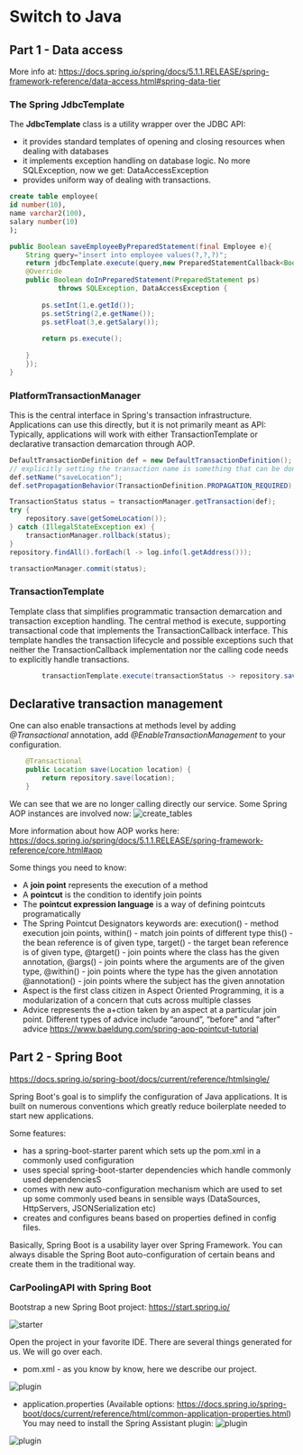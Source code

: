 # Switch to Java
## Part 1 - Data access

More info at:
https://docs.spring.io/spring/docs/5.1.1.RELEASE/spring-framework-reference/data-access.html#spring-data-tier

### The Spring JdbcTemplate

The **JdbcTemplate** class is a utility wrapper over the JDBC API:
* it provides standard templates of opening and closing resources when dealing with databases
* it implements exception handling on database logic. No more SQLException, now we get: DataAccessException
* provides uniform way of dealing with transactions.

```sql
create table employee(  
id number(10),  
name varchar2(100),  
salary number(10)  
);  
```


```java
public Boolean saveEmployeeByPreparedStatement(final Employee e){  
    String query="insert into employee values(?,?,?)";  
    return jdbcTemplate.execute(query,new PreparedStatementCallback<Boolean>(){  
    @Override  
    public Boolean doInPreparedStatement(PreparedStatement ps)  
            throws SQLException, DataAccessException {  
              
        ps.setInt(1,e.getId());  
        ps.setString(2,e.getName());  
        ps.setFloat(3,e.getSalary());  
              
        return ps.execute();  
              
    }  
    });  
}  
```

### PlatformTransactionManager

This is the central interface in Spring's transaction infrastructure. 
Applications can use this directly, but it is not primarily meant as API: Typically, applications will work with either TransactionTemplate or declarative transaction demarcation through AOP.

```java
DefaultTransactionDefinition def = new DefaultTransactionDefinition();
// explicitly setting the transaction name is something that can be done only programmatically
def.setName("saveLocation");
def.setPropagationBehavior(TransactionDefinition.PROPAGATION_REQUIRED);

TransactionStatus status = transactionManager.getTransaction(def);
try {
	repository.save(getSomeLocation());
} catch (IllegalStateException ex) {
	transactionManager.rollback(status);
}
repository.findAll().forEach(l -> log.info(l.getAddress()));

transactionManager.commit(status);
```

### TransactionTemplate

Template class that simplifies programmatic transaction demarcation and transaction exception handling.
The central method is execute, supporting transactional code that implements the TransactionCallback interface.
This template handles the transaction lifecycle and possible exceptions such that neither the TransactionCallback implementation nor the calling code needs to explicitly handle transactions.

```java
        transactionTemplate.execute(transactionStatus -> repository.save(getSomeLocation()));
```

## Declarative transaction management
One can also enable transactions at methods level by adding *@Transactional* annotation, add *@EnableTransactionManagement* to your configuration.

```java
    @Transactional
    public Location save(Location location) {
        return repository.save(location);
    }
```

We can see that we are no longer calling directly our service. Some Spring AOP instances are involved now:
![create_tables](https://github.com/mihaita-tinta/switch-to-java/blob/master/lesson%204/spring-transactions/transactions_call_stack.PNG)

More information about how AOP works here:
https://docs.spring.io/spring/docs/5.1.1.RELEASE/spring-framework-reference/core.html#aop

Some things you need to know:
* A **join point** represents the execution of a method
* A **pointcut** is the condition to identify join points
* The **pointcut expression language** is a way of defining pointcuts programatically
* The Spring Pointcut Designators keywords are: execution() - method execution join points, within() - match join points of different type
	this() - the bean reference is of given type, target() - the target bean reference is of given type,
	@target() - join points where the class has the given annotation,
	@args() - join points where the arguments are of the given type,
	@within() - join points where the type has the given annotation
	@annotation() - join points where the subject has the given annotation
* Aspect is the first class citizen in Aspect Oriented Programming, it is a modularization of a concern that cuts across multiple classes
* Advice represents the a+ction taken by an aspect at a particular join point. Different types of advice include “around”, “before” and “after” advice
https://www.baeldung.com/spring-aop-pointcut-tutorial

## Part 2 - Spring Boot

https://docs.spring.io/spring-boot/docs/current/reference/htmlsingle/

Spring Boot's goal is to simplify the configuration of Java applications. It is built on numerous conventions which 
greatly reduce boilerplate needed to start new applications.

Some features:
* has a spring-boot-starter parent which sets up the pom.xml in a commonly used configuration
* uses special spring-boot-starter dependencies which handle commonly used dependenciesS
* comes with new auto-configuration mechanism which are used to set up some commonly used beans in sensible ways 
(DataSources, HttpServers, JSONSerialization etc)
* creates and configures beans based on properties defined in config files.

Basically, Spring Boot is a usability layer over Spring Framework. You can always disable the Spring Boot 
auto-configuration of certain beans and create them in the traditional way.

### CarPoolingAPI with Spring Boot

Bootstrap a new Spring Boot project: https://start.spring.io/

![starter](https://github.com/mihaita-tinta/switch-to-java/blob/master/lesson%204/images/spring-boot-1.PNG)

Open the project in your favorite IDE. There are several things generated for us. We will go over each. 

* pom.xml - as you know by know, here we describe our project.

![plugin](https://github.com/mihaita-tinta/switch-to-java/blob/master/lesson%204/images/pom.PNG)

* application.properties (Available options: https://docs.spring.io/spring-boot/docs/current/reference/html/common-application-properties.html)
	You may need to install the Spring Assistant plugin:
![plugin](https://github.com/mihaita-tinta/switch-to-java/blob/master/lesson%204/images/intellij-spring-assistant.PNG)

![plugin](https://github.com/mihaita-tinta/switch-to-java/blob/master/lesson%204/images/schema.PNG)